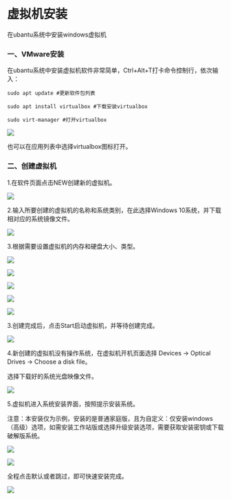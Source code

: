 # 虚拟机安装

在ubantu系统中安装windows虚拟机

### 一、VMware安装

在ubantu系统中安装虚拟机软件非常简单，Ctrl+Alt+T打卡命令控制行，依次输入：

```
sudo apt update #更新软件包列表
```

```
sudo apt install virtualbox #下载安装virtualbox
```

```
sudo virt-manager #打开virtualbox
```

![](pic/1.png)

也可以在应用列表中选择virtualbox图标打开。

### 二、创建虚拟机

1.在软件页面点击NEW创建新的虚拟机。

![](pic/3.png)

2.输入所要创建的虚拟机的名称和系统类别，在此选择Windows 10系统，并下载相对应的系统镜像文件。

![](pic/3.png)

3.根据需要设置虚拟机的内存和硬盘大小、类型。

![](pic/4.png)

![](pic/5.png)

![](pic/6.png)

![](pic/7.png)

![](pic/8.png)

3.创建完成后，点击Start启动虚拟机，并等待创建完成。

![](pic/9.png)

4.新创建的虚拟机没有操作系统，在虚拟机开机页面选择 Devices -> Optical Drives -> Choose a disk file。

选择下载好的系统光盘映像文件。

![](pic/10.png)

5.虚拟机进入系统安装界面，按照提示安装系统。

注意：本安装仅为示例，安装的是普通家庭版，且为自定义：仅安装windows（高级）选项，如需安装工作站版或选择升级安装选项，需要获取安装密钥或下载破解版系统。

![](pic/11.png)

![](pic/12.png)

全程点击默认或者跳过，即可快速安装完成。

![](pic/13.png)




